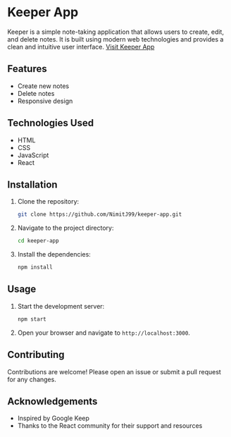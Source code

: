 # Keeper App

Keeper is a simple note-taking application that allows users to create, edit, and delete notes. It is built using modern web technologies and provides a clean and intuitive user interface.
[Visit Keeper App](https://codesandbox.io/p/sandbox/keeper-app-8tq8tx)


## Features

- Create new notes
- Delete notes
- Responsive design

## Technologies Used

- HTML
- CSS
- JavaScript
- React

## Installation

1. Clone the repository:
    ```bash
    git clone https://github.com/NimitJ99/keeper-app.git
    ```
2. Navigate to the project directory:
    ```bash
    cd keeper-app
    ```
3. Install the dependencies:
    ```bash
    npm install
    ```

## Usage

1. Start the development server:
    ```bash
    npm start
    ```
2. Open your browser and navigate to `http://localhost:3000`.

## Contributing

Contributions are welcome! Please open an issue or submit a pull request for any changes.

## Acknowledgements

- Inspired by Google Keep
- Thanks to the React community for their support and resources
